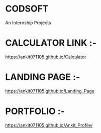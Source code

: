 # CODSOFT
An Internship Projects 

# CALCULATOR LINK :- 
https://ankit071105.github.io/Calculator 

# LANDING PAGE :-
https://ankit071105.github.io/Landing_Page

# PORTFOLIO :-
https://ankit071105.github.io/Ankit_Profile/
